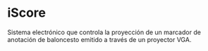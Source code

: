 # iScore
Sistema electrónico que controla la proyección de un marcador de anotación de baloncesto emitido a través de un proyector VGA.
